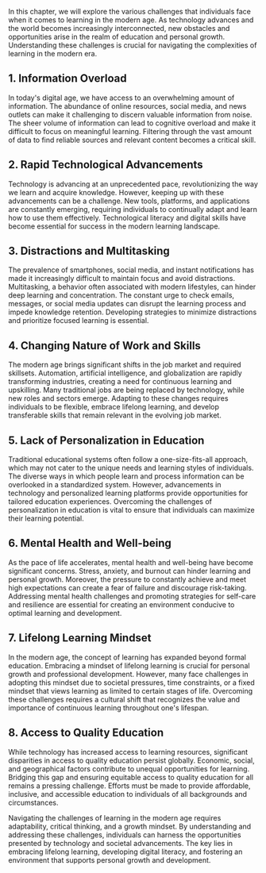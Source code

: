 
In this chapter, we will explore the various challenges that individuals face when it comes to learning in the modern age. As technology advances and the world becomes increasingly interconnected, new obstacles and opportunities arise in the realm of education and personal growth. Understanding these challenges is crucial for navigating the complexities of learning in the modern era.

**1. Information Overload**
---------------------------

In today's digital age, we have access to an overwhelming amount of information. The abundance of online resources, social media, and news outlets can make it challenging to discern valuable information from noise. The sheer volume of information can lead to cognitive overload and make it difficult to focus on meaningful learning. Filtering through the vast amount of data to find reliable sources and relevant content becomes a critical skill.

**2. Rapid Technological Advancements**
---------------------------------------

Technology is advancing at an unprecedented pace, revolutionizing the way we learn and acquire knowledge. However, keeping up with these advancements can be a challenge. New tools, platforms, and applications are constantly emerging, requiring individuals to continually adapt and learn how to use them effectively. Technological literacy and digital skills have become essential for success in the modern learning landscape.

**3. Distractions and Multitasking**
------------------------------------

The prevalence of smartphones, social media, and instant notifications has made it increasingly difficult to maintain focus and avoid distractions. Multitasking, a behavior often associated with modern lifestyles, can hinder deep learning and concentration. The constant urge to check emails, messages, or social media updates can disrupt the learning process and impede knowledge retention. Developing strategies to minimize distractions and prioritize focused learning is essential.

**4. Changing Nature of Work and Skills**
-----------------------------------------

The modern age brings significant shifts in the job market and required skillsets. Automation, artificial intelligence, and globalization are rapidly transforming industries, creating a need for continuous learning and upskilling. Many traditional jobs are being replaced by technology, while new roles and sectors emerge. Adapting to these changes requires individuals to be flexible, embrace lifelong learning, and develop transferable skills that remain relevant in the evolving job market.

**5. Lack of Personalization in Education**
-------------------------------------------

Traditional educational systems often follow a one-size-fits-all approach, which may not cater to the unique needs and learning styles of individuals. The diverse ways in which people learn and process information can be overlooked in a standardized system. However, advancements in technology and personalized learning platforms provide opportunities for tailored education experiences. Overcoming the challenges of personalization in education is vital to ensure that individuals can maximize their learning potential.

**6. Mental Health and Well-being**
-----------------------------------

As the pace of life accelerates, mental health and well-being have become significant concerns. Stress, anxiety, and burnout can hinder learning and personal growth. Moreover, the pressure to constantly achieve and meet high expectations can create a fear of failure and discourage risk-taking. Addressing mental health challenges and promoting strategies for self-care and resilience are essential for creating an environment conducive to optimal learning and development.

**7. Lifelong Learning Mindset**
--------------------------------

In the modern age, the concept of learning has expanded beyond formal education. Embracing a mindset of lifelong learning is crucial for personal growth and professional development. However, many face challenges in adopting this mindset due to societal pressures, time constraints, or a fixed mindset that views learning as limited to certain stages of life. Overcoming these challenges requires a cultural shift that recognizes the value and importance of continuous learning throughout one's lifespan.

**8. Access to Quality Education**
----------------------------------

While technology has increased access to learning resources, significant disparities in access to quality education persist globally. Economic, social, and geographical factors contribute to unequal opportunities for learning. Bridging this gap and ensuring equitable access to quality education for all remains a pressing challenge. Efforts must be made to provide affordable, inclusive, and accessible education to individuals of all backgrounds and circumstances.

Navigating the challenges of learning in the modern age requires adaptability, critical thinking, and a growth mindset. By understanding and addressing these challenges, individuals can harness the opportunities presented by technology and societal advancements. The key lies in embracing lifelong learning, developing digital literacy, and fostering an environment that supports personal growth and development.
